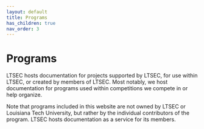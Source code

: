 ```yaml
---
layout: default
title: Programs
has_children: true
nav_order: 3
---
```


# Programs

LTSEC hosts documentation for projects supported by LTSEC, for use within LTSEC, or created by members of LTSEC. Most notably, we host documentation for programs used within competitions we compete in or help organize.

Note that programs included in this website are not owned by LTSEC or Louisiana Tech University, but rather by the individual contributors of the program. LTSEC hosts documentation as a service for its members.